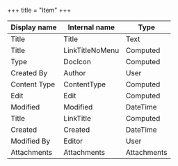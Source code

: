 +++
title = "Item"
+++

Display name | Internal name | Type
--- | --- | ---
Title | Title | Text
Title | LinkTitleNoMenu | Computed
Type | DocIcon | Computed
Created By | Author | User
Content Type | ContentType | Computed
Edit | Edit | Computed
Modified | Modified | DateTime
Title | LinkTitle | Computed
Created | Created | DateTime
Modified By | Editor | User
Attachments | Attachments | Attachments
